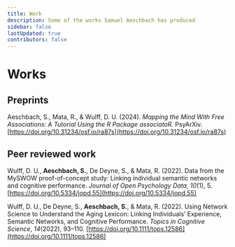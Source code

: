 ```yaml
---
title: Work
description: Some of the works Samuel Aeschbach has produced
sidebar: false
lastUpdated: true
contributors: false
---
```


# Works

## Preprints

Aeschbach, S., Mata, R., & Wulff, D. U. (2024). _Mapping the Mind With Free Associations: A Tutorial Using the R Package associatoR._ PsyArXiv. [https://doi.org/10.31234/osf.io/ra87s](https://doi.org/10.31234/osf.io/ra87s)

## Peer reviewed work

Wulff, D. U., **Aeschbach, S.**, De Deyne, S., & Mata, R. (2022). Data from the MySWOW proof-of-concept study: Linking individual semantic networks and cognitive performance. _Journal of Open Psychology Data, 10_(1), 5. [https://doi.org/10.5334/jopd.55](https://doi.org/10.5334/jopd.55)

Wulff, D. U., De Deyne, S., **Aeschbach, S.**, & Mata, R. (2022). Using Network Science to Understand the Aging Lexicon: Linking Individuals’ Experience, Semantic Networks, and Cognitive Performance. _Topics in Cognitive Science_, _14_(2022), 93–110. [https://doi.org/10.1111/tops.12586](https://doi.org/10.1111/tops.12586)
